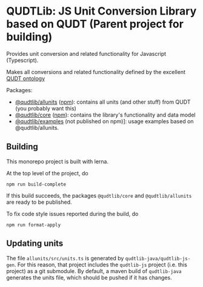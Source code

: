 # QUDTLib: JS Unit Conversion Library based on QUDT (Parent project for building)

Provides unit conversion and related functionality for Javascript (Typescript).

Makes all conversions and related functionality defined by the excellent [QUDT ontology](https://qudt.org/)

Packages:

- [@qudtlib/allunits](allunits) ([npm](https://www.npmjs.com/package/@qudtlib/allunits)): contains all units (and other stuff) from QUDT (you probably want this)
- [@qudtlib/core](core) ([npm](https://www.npmjs.com/package/@qudtlib/core)): contains the library's functionality and data model
- [@qudtlib/examples](examples) (not published on npm)]: usage examples based on @qudtlib/allunits.

## Building

This monorepo project is built with lerna.

At the top level of the project, do

```
npm run build-complete
```

If this build succeeds, the packages `@qudtlib/core` and `@qudtlib/allunits` are ready to be published.

To fix code style issues reported during the build, do

```
npm run format-apply
```

## Updating units

The file `allunits/src/units.ts` is generated by `qudtlib-java/qudtlib-js-gen`. For this reason, that project includes
the `qudtlib-js` project (i.e. this project) as a git submodule. By default, a maven build of `qudtlib-java` generates
the units file, which should be pushed if it has changes.
